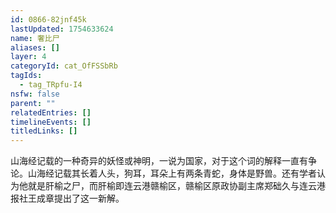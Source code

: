 ```yaml
---
id: 0866-82jnf45k
lastUpdated: 1754633624
name: 奢比尸
aliases: []
layer: 4
categoryId: cat_OfFSSbRb
tagIds:
  - tag_TRpfu-I4
nsfw: false
parent: ""
relatedEntries: []
timelineEvents: []
titledLinks: []
---
```


山海经记载的一种奇异的妖怪或神明，一说为国家，对于这个词的解释一直有争论。山海经记载其长着人头，狗耳，耳朵上有两条青蛇，身体是野兽。还有学者认为他就是肝榆之尸，而肝榆即连云港赣榆区，赣榆区原政协副主席郑础久与连云港报社王成章提出了这一新解。